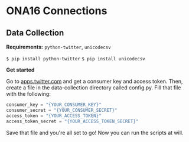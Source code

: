 # ONA16 Connections

## Data Collection

**Requirements:** `python-twitter`, `unicodecsv`

`$ pip install python-twitter`
`$ pip install unicodecsv`

**Get started**

Go to [apps.twitter.com](https://apps.twitter.com) and get a consumer key and access token. Then, create a file in the data-collection directory called config.py. Fill that file with the following:

```python
consumer_key = "{YOUR_CONSUMER_KEY}"
consumer_secret = "{YOUR_CONSUMER_SECRET}"
access_token = "{YOUR_ACCESS_TOKEN}"
access_token_secret = "{YOUR_ACCESS_TOKEN_SECRET}"
```

Save that file and you're all set to go! Now you can run the scripts at will.